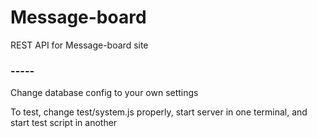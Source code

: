 # Message-board
REST API for Message-board site

### -----
Change database config to your own settings

To test, change test/system.js properly, start server in one terminal, and start test script in another